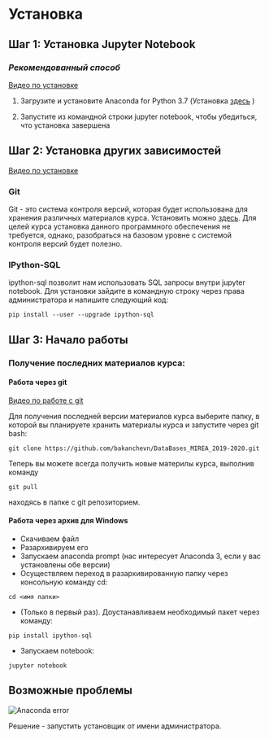 # Установка

## Шаг 1: Установка Jupyter Notebook

### _Рекомендованный способ_

  [Видео по установке](https://www.youtube.com/watch?v=E8hUFNYt8VU)

  1. Загрузите и установите Anaconda for Python 3.7 (Установка [здесь](https://www.continuum.io/downloads) )

  2. Запустите из командной строки jupyter notebook, чтобы убедиться, что установка завершена



## Шаг 2: Установка других зависимостей

[Видео по установке](https://www.youtube.com/watch?v=ezGSKnWfEq0)

### Git

Git - это система контроля версий, которая будет использована для хранения различных материалов курса. Установить можно [здесь](https://git-scm.com/downloads). Для целей курса установка данного программного обеспечения не требуется, однако, разобраться на базовом уровне с системой контроля версий будет полезно.

### IPython-SQL

ipython-sql позволит нам использовать SQL запросы внутри jupyter notebook. Для установки зайдите в командную строку через права администратора и напишите следующий код:

```
pip install --user --upgrade ipython-sql
```

## Шаг 3: Начало работы

### Получение последних материалов курса:

#### Работа через git
[Видео по работе с git](https://www.youtube.com/watch?v=Zr9tsqmdLKM)

Для получения последней версии материалов курса выберите папку, в которой вы планируете хранить материалы курса и запустите через git bash:

```
git clone https://github.com/bakanchevn/DataBases_MIREA_2019-2020.git
```

Теперь вы можете всегда получить новые материлы курса, выполнив команду

```
git pull
```

находясь в папке с git репозиторием.

#### Работа через архив для Windows

* Скачиваем файл
* Разархивируем его
* Запускаем anaconda prompt (нас интересует Anaconda 3, если у вас установлены обе версии)
* Осуществляем переход в разархивированную папку через консольную команду cd:
```
cd <имя папки>
```
* (Только в первый раз). Доустанавливаем необходимый пакет через команду:
```
pip install ipython-sql
```
* Запускаем notebook:
```
jupyter notebook
```

## Возможные проблемы

![Anaconda error](https://api.monosnap.com/rpc/file/download?id=YsAx6g8YS46kZJ6TMcbQjhaTit7TrC)

Решение - запустить установщик от имени администратора.
